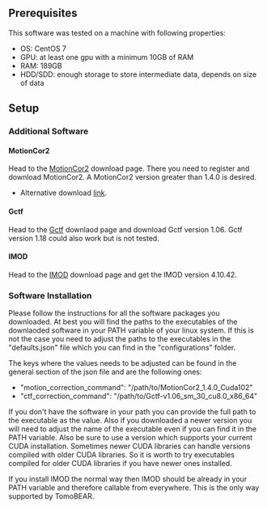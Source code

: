 ## Prerequisites

This software was tested on a machine with following properties:

-   OS: CentOS 7
-   GPU: at least one gpu with a minimum 10GB of RAM
-   RAM: 189GB
-   HDD/SDD: enough storage to store intermediate data, depends on size
    of data

## Setup

### Additional Software

#### MotionCor2

Head to the
[MotionCor2](https://docs.google.com/forms/d/e/1FAIpQLSfAQm5MA81qTx90W9JL6ClzSrM77tytsvyyHh1ZZWrFByhmfQ/viewform)
download page. There you need to register and download MotionCor2. A
MotionCor2 version greater than 1.4.0 is desired.

-   Alternative download [link](https://emcore.ucsf.edu/ucsf-software).

#### Gctf

Head to the
[Gctf](https://www2.mrc-lmb.cam.ac.uk/research/locally-developed-software/zhang-software/)
downlaod page and download Gctf version 1.06. Gctf version 1.18 could
also work but is not tested.

#### IMOD

Head to the
[IMOD](https://bio3d.colorado.edu/ftp/latestIMOD/RHEL7-64_CUDA8.0)
download page and get the IMOD version 4.10.42.

### Software Installation

Please follow the instructions for all the software packages you
downloaded. At best you will find the paths to the executables of the
downlaoded software in your PATH variable of your linux system. If this
is not the case you need to adjust the paths to the executables in the
"defaults.json" file which you can find in the "configurations" folder.

The keys where the values needs to be adjusted can be found in the
general section of the json file and are the following ones:

-   "motion_correction_command": "/path/to/MotionCor2_1.4.0_Cuda102"
-   "ctf_correction_command": "/path/to/Gctf-v1.06_sm_30_cu8.0_x86_64"

If you don't have the software in your path you can provide the full
path to the executable as the value. Also if you downloaded a newer
version you will need to adjust the name of the executable even if you
can find it in the PATH variable. Also be sure to use a version which
supports your current CUDA installation. Sometimes newer CUDA libraries
can handle versions compiled with older CUDA libraries. So it is worth
to try executables compiled for older CUDA libraries if you have newer
ones installed.

If you install IMOD the normal way then IMOD should be already in your
PATH variable and therefore callable from everywhere. This is the only
way supported by TomoBEAR.
